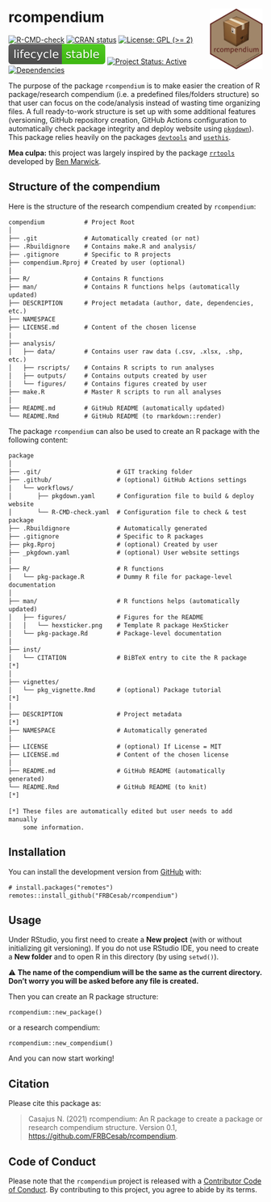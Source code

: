 # rcompendium <img src="man/figures/hexsticker.png" height="120" align="right"/>

<!-- badges: start -->

[![R-CMD-check](https://github.com/FRBCesab/rcompendium/workflows/R-CMD-check/badge.svg)](https://github.com/FRBCesab/rcompendium/actions)
[![CRAN
status](https://www.r-pkg.org/badges/version/rcompendium)](https://CRAN.R-project.org/package=rcompendium)
[![License: GPL (&gt;=
2)](https://img.shields.io/badge/License-GPL%20%28%3E%3D%202%29-blue.svg)](https://choosealicense.com/licenses/gpl-2.0)
[![LifeCycle](man/figures/lifecycle/lifecycle-stable.svg)](https://lifecycle.r-lib.org/articles/stages.html#stable)
[![Project Status:
Active](https://www.repostatus.org/badges/latest/active.svg)](https://www.repostatus.org/#active)
[![Dependencies](https://img.shields.io/badge/dependencies-16/79-red?style=flat)](#)
<!-- badges: end -->

The purpose of the package `rcompendium` is to make easier the creation
of R package/research compendium (i.e. a predefined files/folders
structure) so that user can focus on the code/analysis instead of
wasting time organizing files. A full ready-to-work structure is set up
with some additional features (versioning, GitHub repository creation,
GitHub Actions configuration to automatically check package integrity
and deploy website using [`pkgdown`](https://pkgdown.r-lib.org/)). This
package relies heavily on the packages
[`devtools`](https://devtools.r-lib.org/) and
[`usethis`](https://usethis.r-lib.org/).

**Mea culpa:** this project was largely inspired by the package
[`rrtools`](https://github.com/benmarwick/rrtools) developed by [Ben
Marwick](https://github.com/benmarwick).

## Structure of the compendium

Here is the structure of the research compendium created by
`rcompendium`:

    compendium           # Project Root
    │
    ├── .git             # Automatically created (or not)
    ├── .Rbuildignore    # Contains make.R and analysis/
    ├── .gitignore       # Specific to R projects
    ├── compendium.Rproj # Created by user (optional)
    │
    ├── R/               # Contains R functions
    ├── man/             # Contains R functions helps (automatically updated)
    ├── DESCRIPTION      # Project metadata (author, date, dependencies, etc.)
    ├── NAMESPACE
    ├── LICENSE.md       # Content of the chosen license
    |
    ├── analysis/
    │   ├── data/        # Contains user raw data (.csv, .xlsx, .shp, etc.)
    │   ├── rscripts/    # Contains R scripts to run analyses
    │   ├── outputs/     # Contains outputs created by user
    │   └── figures/     # Contains figures created by user
    ├── make.R           # Master R scripts to run all analyses
    │
    ├── README.md        # GitHub README (automatically updated)
    └── README.Rmd       # GitHub README (to rmarkdown::render)

The package `rcompendium` can also be used to create an R package with
the following content:

    package
    │
    ├── .git/                     # GIT tracking folder
    ├── .github/                  # (optional) GitHub Actions settings
    │   └── workflows/
    │       ├── pkgdown.yaml      # Configuration file to build & deploy website
    │       └── R-CMD-check.yaml  # Configuration file to check & test package
    ├── .Rbuildignore             # Automatically generated
    ├── .gitignore                # Specific to R packages
    ├── pkg.Rproj                 # (optional) Created by user 
    ├── _pkgdown.yaml             # (optional) User website settings
    │
    ├── R/                        # R functions
    │   └── pkg-package.R         # Dummy R file for package-level documentation
    │
    ├── man/                      # R functions helps (automatically updated)
    │   ├── figures/              # Figures for the README 
    │   │   └── hexsticker.png    # Template R package HexSticker
    │   └── pkg-package.Rd        # Package-level documentation
    │
    ├── inst/
    │   └── CITATION              # BiBTeX entry to cite the R package       [*]
    │
    ├── vignettes/
    │   └── pkg_vignette.Rmd      # (optional) Package tutorial              [*]
    │
    ├── DESCRIPTION               # Project metadata                         [*]
    ├── NAMESPACE                 # Automatically generated
    │
    ├── LICENSE                   # (optional) If License = MIT
    ├── LICENSE.md                # Content of the chosen license
    │
    ├── README.md                 # GitHub README (automatically generated)
    └── README.Rmd                # GitHub README (to knit)                  [*]

    [*] These files are automatically edited but user needs to add manually 
        some information.

<!--


**N.B. 1.** the research compendium can be built as an R package with 
`devtools::install()` but only R functions stored in the **R/** folder will
be available (do not forget to edit R functions documentation and to run
`devtools::document()`). 
The content of the **analysis/** folder must be run by sourcing the `make.R` 
file. All files created by user must be saved in the subfolders of **analysis/**.


**N.B. 2.** the files `DESCRIPTION` and `make.R` are written from templates and
are specific to myself.

-->

## Installation

You can install the development version from
[GitHub](https://github.com/) with:

    # install.packages("remotes")
    remotes::install_github("FRBCesab/rcompendium")

## Usage

Under RStudio, you first need to create a **New project** (with or
without initializing git versioning). If you do not use RStudio IDE, you
need to create a **New folder** and to open R in this directory (by
using `setwd()`).

:warning: **The name of the compendium will be the same as the current
directory. Don’t worry you will be asked before any file is created.**

Then you can create an R package structure:

    rcompendium::new_package()

or a research compendium:

    rcompendium::new_compendium()

And you can now start working!

## Citation

Please cite this package as:

> Casajus N. (2021) rcompendium: An R package to create a package or
> research compendium structure. Version 0.1,
> <https://github.com/FRBCesab/rcompendium>.

## Code of Conduct

Please note that the `rcompendium` project is released with a
[Contributor Code of
Conduct](https://contributor-covenant.org/version/2/0/CODE_OF_CONDUCT.html).
By contributing to this project, you agree to abide by its terms.
